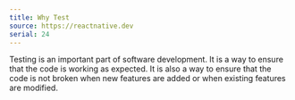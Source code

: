 ```yaml
---
title: Why Test
source: https://reactnative.dev
serial: 24
---
```


Testing is an important part of software development. It is a way to ensure that the code is working as expected. It is also a way to ensure that the code is not broken when new features are added or when existing features are modified.
